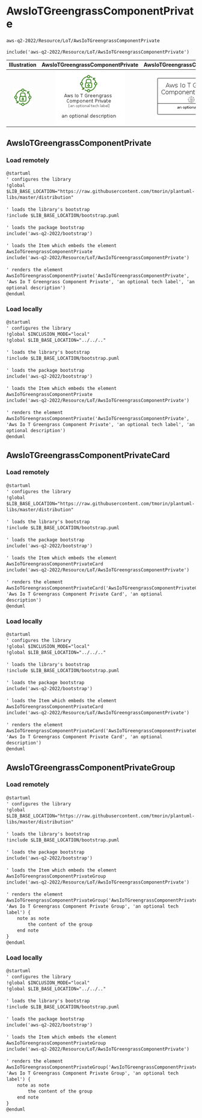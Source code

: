 # AwsIoTGreengrassComponentPrivate


```text
aws-q2-2022/Resource/LoT/AwsIoTGreengrassComponentPrivate
```

```text
include('aws-q2-2022/Resource/LoT/AwsIoTGreengrassComponentPrivate')
```



| Illustration | AwsIoTGreengrassComponentPrivate | AwsIoTGreengrassComponentPrivateCard | AwsIoTGreengrassComponentPrivateGroup |
| :---: | :---: | :---: | :---: |
| ![illustration for Illustration](../../../aws-q2-2022/Resource/LoT/AwsIoTGreengrassComponentPrivate.png) | ![illustration for AwsIoTGreengrassComponentPrivate](../../../aws-q2-2022/Resource/LoT/AwsIoTGreengrassComponentPrivate.Local.png) | ![illustration for AwsIoTGreengrassComponentPrivateCard](../../../aws-q2-2022/Resource/LoT/AwsIoTGreengrassComponentPrivateCard.Local.png) | ![illustration for AwsIoTGreengrassComponentPrivateGroup](../../../aws-q2-2022/Resource/LoT/AwsIoTGreengrassComponentPrivateGroup.Local.png) |




## AwsIoTGreengrassComponentPrivate

### Load remotely
```plantuml
@startuml
' configures the library
!global $LIB_BASE_LOCATION="https://raw.githubusercontent.com/tmorin/plantuml-libs/master/distribution"

' loads the library's bootstrap
!include $LIB_BASE_LOCATION/bootstrap.puml

' loads the package bootstrap
include('aws-q2-2022/bootstrap')

' loads the Item which embeds the element AwsIoTGreengrassComponentPrivate
include('aws-q2-2022/Resource/LoT/AwsIoTGreengrassComponentPrivate')

' renders the element
AwsIoTGreengrassComponentPrivate('AwsIoTGreengrassComponentPrivate', 'Aws Io T Greengrass Component Private', 'an optional tech label', 'an optional description')
@enduml
```

### Load locally
```plantuml
@startuml
' configures the library
!global $INCLUSION_MODE="local"
!global $LIB_BASE_LOCATION="../../.."

' loads the library's bootstrap
!include $LIB_BASE_LOCATION/bootstrap.puml

' loads the package bootstrap
include('aws-q2-2022/bootstrap')

' loads the Item which embeds the element AwsIoTGreengrassComponentPrivate
include('aws-q2-2022/Resource/LoT/AwsIoTGreengrassComponentPrivate')

' renders the element
AwsIoTGreengrassComponentPrivate('AwsIoTGreengrassComponentPrivate', 'Aws Io T Greengrass Component Private', 'an optional tech label', 'an optional description')
@enduml
```

## AwsIoTGreengrassComponentPrivateCard

### Load remotely
```plantuml
@startuml
' configures the library
!global $LIB_BASE_LOCATION="https://raw.githubusercontent.com/tmorin/plantuml-libs/master/distribution"

' loads the library's bootstrap
!include $LIB_BASE_LOCATION/bootstrap.puml

' loads the package bootstrap
include('aws-q2-2022/bootstrap')

' loads the Item which embeds the element AwsIoTGreengrassComponentPrivateCard
include('aws-q2-2022/Resource/LoT/AwsIoTGreengrassComponentPrivate')

' renders the element
AwsIoTGreengrassComponentPrivateCard('AwsIoTGreengrassComponentPrivateCard', 'Aws Io T Greengrass Component Private Card', 'an optional description')
@enduml
```

### Load locally
```plantuml
@startuml
' configures the library
!global $INCLUSION_MODE="local"
!global $LIB_BASE_LOCATION="../../.."

' loads the library's bootstrap
!include $LIB_BASE_LOCATION/bootstrap.puml

' loads the package bootstrap
include('aws-q2-2022/bootstrap')

' loads the Item which embeds the element AwsIoTGreengrassComponentPrivateCard
include('aws-q2-2022/Resource/LoT/AwsIoTGreengrassComponentPrivate')

' renders the element
AwsIoTGreengrassComponentPrivateCard('AwsIoTGreengrassComponentPrivateCard', 'Aws Io T Greengrass Component Private Card', 'an optional description')
@enduml
```

## AwsIoTGreengrassComponentPrivateGroup

### Load remotely
```plantuml
@startuml
' configures the library
!global $LIB_BASE_LOCATION="https://raw.githubusercontent.com/tmorin/plantuml-libs/master/distribution"

' loads the library's bootstrap
!include $LIB_BASE_LOCATION/bootstrap.puml

' loads the package bootstrap
include('aws-q2-2022/bootstrap')

' loads the Item which embeds the element AwsIoTGreengrassComponentPrivateGroup
include('aws-q2-2022/Resource/LoT/AwsIoTGreengrassComponentPrivate')

' renders the element
AwsIoTGreengrassComponentPrivateGroup('AwsIoTGreengrassComponentPrivateGroup', 'Aws Io T Greengrass Component Private Group', 'an optional tech label') {
    note as note
        the content of the group
    end note
}
@enduml
```

### Load locally
```plantuml
@startuml
' configures the library
!global $INCLUSION_MODE="local"
!global $LIB_BASE_LOCATION="../../.."

' loads the library's bootstrap
!include $LIB_BASE_LOCATION/bootstrap.puml

' loads the package bootstrap
include('aws-q2-2022/bootstrap')

' loads the Item which embeds the element AwsIoTGreengrassComponentPrivateGroup
include('aws-q2-2022/Resource/LoT/AwsIoTGreengrassComponentPrivate')

' renders the element
AwsIoTGreengrassComponentPrivateGroup('AwsIoTGreengrassComponentPrivateGroup', 'Aws Io T Greengrass Component Private Group', 'an optional tech label') {
    note as note
        the content of the group
    end note
}
@enduml
```

